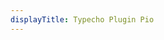 ```yaml
---
displayTitle: Typecho Plugin Pio
---
```

<script>
        const repo = "https://api.github.com/repos/Dreamer-Paul/Pio/releases/latest";
        $.getJSON(repo).done(function (data) {
            window.location = "https://github.com/Dreamer-Paul/Pio/archive/" + (data.tag_name) + ".zip";
        })
</script>